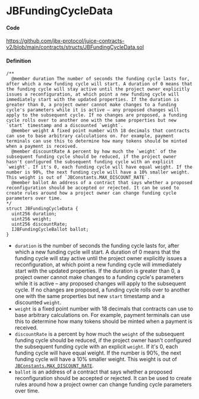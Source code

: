 # JBFundingCycleData

#### Code

https://github.com/jbx-protocol/juice-contracts-v2/blob/main/contracts/structs/JBFundingCycleData.sol

#### Definition

```
/**
  @member duration The number of seconds the funding cycle lasts for, after which a new funding cycle will start. A duration of 0 means that the funding cycle will stay active until the project owner explicitly issues a reconfiguration, at which point a new funding cycle will immediately start with the updated properties. If the duration is greater than 0, a project owner cannot make changes to a funding cycle's parameters while it is active – any proposed changes will apply to the subsequent cycle. If no changes are proposed, a funding cycle rolls over to another one with the same properties but new `start` timestamp and a discounted `weight`.
  @member weight A fixed point number with 18 decimals that contracts can use to base arbitrary calculations on. For example, payment terminals can use this to determine how many tokens should be minted when a payment is received.
  @member discountRate A percent by how much the `weight` of the subsequent funding cycle should be reduced, if the project owner hasn't configured the subsequent funding cycle with an explicit `weight`. If it's 0, each funding cycle will have equal weight. If the number is 90%, the next funding cycle will have a 10% smaller weight. This weight is out of `JBConstants.MAX_DISCOUNT_RATE`.
  @member ballot An address of a contract that says whether a proposed reconfiguration should be accepted or rejected. It can be used to create rules around how a project owner can change funding cycle parameters over time.
*/
struct JBFundingCycleData {
  uint256 duration;
  uint256 weight;
  uint256 discountRate;
  IJBFundingCycleBallot ballot;
}
```

* `duration` is the number of seconds the funding cycle lasts for, after which a new funding cycle will start. A duration of 0 means that the funding cycle will stay active until the project owner explicitly issues a reconfiguration, at which point a new funding cycle will immediately start with the updated properties. If the duration is greater than 0, a project owner cannot make changes to a funding cycle's parameters while it is active – any proposed changes will apply to the subsequent cycle. If no changes are proposed, a funding cycle rolls over to another one with the same properties but new `start` timestamp and a discounted `weight`.
* `weight` is a fixed point number with 18 decimals that contracts can use to base arbitrary calculations on. For example, payment terminals can use this to determine how many tokens should be minted when a payment is received.
* `discountRate` is a percent by how much the `weight` of the subsequent funding cycle should be reduced, if the project owner hasn't configured the subsequent funding cycle with an explicit `weight`. If it's 0, each funding cycle will have equal weight. If the number is 90%, the next funding cycle will have a 10% smaller weight. This weight is out of [`JBConstants.MAX_DISCOUNT_RATE`](/docs/v4/deprecated/v2/libraries/jbconstants.md).
* `ballot` is an address of a contract that says whether a proposed reconfiguration should be accepted or rejected. It can be used to create rules around how a project owner can change funding cycle parameters over time.